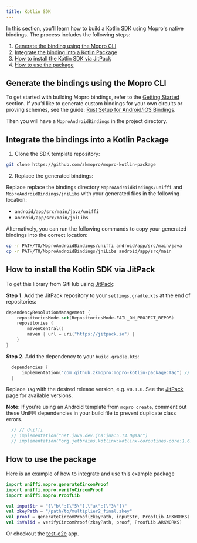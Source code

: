 ```yaml
---
title: Kotlin SDK
---
```


In this section, you'll learn how to build a Kotlin SDK using Mopro's native bindings.
The process includes the following steps:

1. [Generate the binding using the Mopro CLI](#generate-the-bindings-using-the-mopro-cli)
2. [Integrate the binding into a Kotlin Package](#integrate-the-bindings-into-a-kotlin-package)
3. [How to install the Kotlin SDK via JitPack](#how-to-install-the-kotlin-sdk-via-jitpack)
4. [How to use the package](#how-to-use-the-package)

## Generate the bindings using the Mopro CLI

To get started with building Mopro bindings, refer to the [Getting Started](/docs/getting-started) section.
If you’d like to generate custom bindings for your own circuits or proving schemes, see the guide:
[Rust Setup for Android/iOS Bindings](/docs/setup/rust-setup).

Then you will have a `MoproAndroidBindings` in the project directory.

## Integrate the bindings into a Kotlin Package

1. Clone the SDK template repository:

```sh
git clone https://github.com/zkmopro/mopro-kotlin-package
```

2. Replace the generated bindings:

Replace replace the bindings directory `MoproAndroidBindings/uniffi` and `MoproAndroidBindings/jniLibs` with your generated files in the following location:

-   `android/app/src/main/java/uniffi`
-   `android/app/src/main/jniLibs`

Alternatively, you can run the following commands to copy your generated bindings into the correct location:

```sh
cp -r PATH/TO/MoproAndroidBindings/uniffi android/app/src/main/java
cp -r PATH/TO/MoproAndroidBindings/jniLibs android/app/src/main
```

## How to install the Kotlin SDK via JitPack

To get this library from GitHub using [JitPack](https://jitpack.io/):

**Step 1.** Add the JitPack repository to your `settings.gradle.kts` at the end of repositories:

```kotlin
dependencyResolutionManagement {
    repositoriesMode.set(RepositoriesMode.FAIL_ON_PROJECT_REPOS)
    repositories {
        mavenCentral()
        maven { url = uri("https://jitpack.io") }
    }
}
```

**Step 2.** Add the dependency to your `build.gradle.kts`:

```kotlin
  dependencies {
      implementation("com.github.zkmopro:mopro-kotlin-package:Tag") // Or change to your own URL
  }
```

Replace `Tag` with the desired release version, e.g. `v0.1.0`. See the [JitPack page](https://jitpack.io/#zkmopro/mopro-kotlin-package) for available versions.

**Note:** If you're using an Android template from `mopro create`, comment out these UniFFI dependencies in your build file to prevent duplicate class errors.

```kotlin
  // // Uniffi
  // implementation("net.java.dev.jna:jna:5.13.0@aar")
  // implementation("org.jetbrains.kotlinx:kotlinx-coroutines-core:1.6.4")
```

## How to use the package

Here is an example of how to integrate and use this example package

```kotlin
import uniffi.mopro.generateCircomProof
import uniffi.mopro.verifyCircomProof
import uniffi.mopro.ProofLib

val inputStr = "{\"b\":[\"5\"],\"a\":[\"3\"]}"
val zkeyPath = "/path/to/multiplier2_final.zkey"
val proof = generateCircomProof(zkeyPath, inputStr, ProofLib.ARKWORKS)
val isValid = verifyCircomProof(zkeyPath, proof, ProofLib.ARKWORKS)
```

Or checkout the [test-e2e](https://github.com/zkmopro/mopro/blob/793626f32ed34dcde382f5f304c301563126bc9d/test-e2e/android/app/src/main/java/com/mopro/mopro_app/MultiplierComponent.kt#L53) app.

